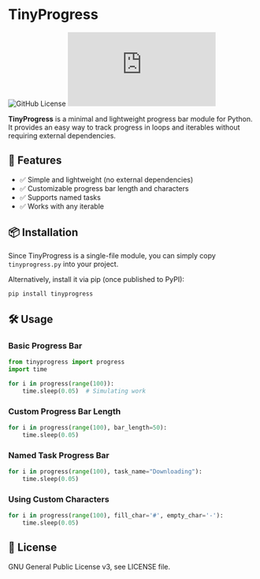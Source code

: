 # TinyProgress

![GitHub License](https://img.shields.io/github/license/croketillo/tinyprogress)
![GitHub file size in bytes](https://img.shields.io/github/size/croketillo/tinyprogress/tinyprogress/tinyprogress.py)


**TinyProgress** is a minimal and lightweight progress bar module for Python. It provides an easy way to track progress in loops and iterables without requiring external dependencies.

## 🚀 Features
- ✅ Simple and lightweight (no external dependencies)
- ✅ Customizable progress bar length and characters
- ✅ Supports named tasks
- ✅ Works with any iterable

## 📦 Installation
Since TinyProgress is a single-file module, you can simply copy `tinyprogress.py` into your project.

Alternatively, install it via pip (once published to PyPI):
```sh
pip install tinyprogress
```

## 🛠 Usage
### Basic Progress Bar
```python
from tinyprogress import progress
import time

for i in progress(range(100)):
    time.sleep(0.05)  # Simulating work
```

### Custom Progress Bar Length
```python
for i in progress(range(100), bar_length=50):
    time.sleep(0.05)
```

### Named Task Progress Bar
```python
for i in progress(range(100), task_name="Downloading"):
    time.sleep(0.05)
```

### Using Custom Characters
```python
for i in progress(range(100), fill_char='#', empty_char='-'):
    time.sleep(0.05)
```

## 📜 License
GNU General Public License v3, see LICENSE file.